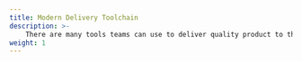 ```yaml
---
title: Modern Delivery Toolchain
description: >-
    There are many tools teams can use to deliver quality product to their customers.
weight: 1
---
```


